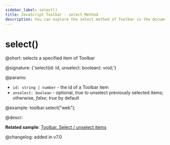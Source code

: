 ```yaml
---
sidebar_label: select()
title: JavaScript Toolbar - select Method 
description: You can explore the select method of Toolbar in the documentation of the DHTMLX JavaScript UI library. Browse developer guides and API reference, try out code examples and live demos, and download a free 30-day evaluation version of DHTMLX Suite.
---
```


# select()

@short: selects a specified item of Toolbar

@signature: {'select(id: Id, unselect: boolean): void;'}

@params:
- `id: string | number` - the id of a Toolbar item
- `unselect: boolean` - optional, *true* to unselect previously selected items; otherwise, *false*; *true* by default

@example:
toolbar.select("web");

@descr:

**Related sample**: [Toolbar. Select / unselect items](https://snippet.dhtmlx.com/mi7qjwg2)

@changelog:
added in v7.0

[comment]: # (@related: toolbar/common_methods.md#selectingunselecting-an-item)

[comment]: # (@relatedapi: toolbar/api/toolbar_unselect_method.md toolbar/api/toolbar_isselected_method.md toolbar/api/toolbar_getselected_method.md)
